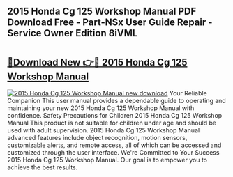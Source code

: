 ## 2015 Honda Cg 125 Workshop Manual PDF Download Free - Part-NSx User Guide Repair - Service Owner Edition 8iVML

# <h2><a href="http://bc5476.oget.top/?id=2015+Honda+Cg+125+Workshop+Manual">🔗Download New 👉🔴 2015 Honda Cg 125 Workshop Manual</a></h2>

[![2015 Honda Cg 125 Workshop Manual new download](https://i.imgur.com/5g1atiW.png)](http://bc5476.oget.top/?id=2015+Honda+Cg+125+Workshop+Manual)
Your Reliable Companion This user manual provides a dependable guide to operating and maintaining your new 2015 Honda Cg 125 Workshop Manual with confidence. Safety Precautions for Children 2015 Honda Cg 125 Workshop Manual This product is not suitable for children under age and should be used with adult supervision. 2015 Honda Cg 125 Workshop Manual advanced features include object recognition, motion sensors, customizable alerts, and remote access, all of which can be accessed and customized through the user interface. We're Committed to Your Success 2015 Honda Cg 125 Workshop Manual. Our goal is to empower you to achieve the best results.
